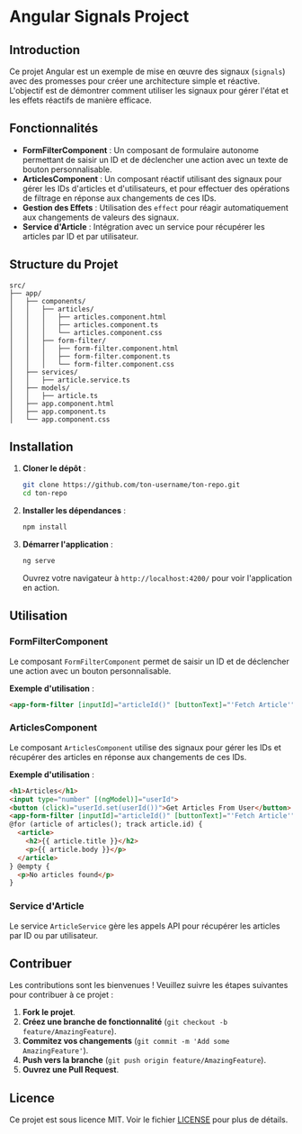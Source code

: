 # Angular Signals Project

## Introduction

Ce projet Angular est un exemple de mise en œuvre des signaux (`signals`) avec des promesses pour créer une architecture simple et réactive. L'objectif est de démontrer comment utiliser les signaux pour gérer l'état et les effets réactifs de manière efficace.

## Fonctionnalités

- **FormFilterComponent** : Un composant de formulaire autonome permettant de saisir un ID et de déclencher une action avec un texte de bouton personnalisable.
- **ArticlesComponent** : Un composant réactif utilisant des signaux pour gérer les IDs d'articles et d'utilisateurs, et pour effectuer des opérations de filtrage en réponse aux changements de ces IDs.
- **Gestion des Effets** : Utilisation des `effect` pour réagir automatiquement aux changements de valeurs des signaux.
- **Service d'Article** : Intégration avec un service pour récupérer les articles par ID et par utilisateur.

## Structure du Projet

```plaintext
src/
├── app/
│   ├── components/
│   │   ├── articles/
│   │   │   ├── articles.component.html
│   │   │   ├── articles.component.ts
│   │   │   └── articles.component.css
│   │   ├── form-filter/
│   │   │   ├── form-filter.component.html
│   │   │   ├── form-filter.component.ts
│   │   │   └── form-filter.component.css
│   ├── services/
│   │   ├── article.service.ts
│   ├── models/
│   │   ├── article.ts
│   ├── app.component.html
│   ├── app.component.ts
│   └── app.component.css
```

## Installation

1. **Cloner le dépôt** :
   ```bash
   git clone https://github.com/ton-username/ton-repo.git
   cd ton-repo
   ```

2. **Installer les dépendances** :
   ```bash
   npm install
   ```

3. **Démarrer l'application** :
   ```bash
   ng serve
   ```

   Ouvrez votre navigateur à `http://localhost:4200/` pour voir l'application en action.

## Utilisation

### FormFilterComponent

Le composant `FormFilterComponent` permet de saisir un ID et de déclencher une action avec un bouton personnalisable.

**Exemple d'utilisation** :
```html
<app-form-filter [inputId]="articleId()" [buttonText]="'Fetch Article'" (idChange)="articleId.set($event)"></app-form-filter>
```

### ArticlesComponent

Le composant `ArticlesComponent` utilise des signaux pour gérer les IDs et récupérer des articles en réponse aux changements de ces IDs.

**Exemple d'utilisation** :
```html
<h1>Articles</h1>
<input type="number" [(ngModel)]="userId">
<button (click)="userId.set(userId())">Get Articles From User</button>
<app-form-filter [inputId]="articleId()" [buttonText]="'Fetch Article'" (idChange)="articleId.set($event)"></app-form-filter>
@for (article of articles(); track article.id) {
  <article>
    <h2>{{ article.title }}</h2>
    <p>{{ article.body }}</p>
  </article>
} @empty {
  <p>No articles found</p>
}
```

### Service d'Article

Le service `ArticleService` gère les appels API pour récupérer les articles par ID ou par utilisateur.

## Contribuer

Les contributions sont les bienvenues ! Veuillez suivre les étapes suivantes pour contribuer à ce projet :

1. **Fork le projet**.
2. **Créez une branche de fonctionnalité** (`git checkout -b feature/AmazingFeature`).
3. **Commitez vos changements** (`git commit -m 'Add some AmazingFeature'`).
4. **Push vers la branche** (`git push origin feature/AmazingFeature`).
5. **Ouvrez une Pull Request**.

## Licence

Ce projet est sous licence MIT. Voir le fichier [LICENSE](LICENSE) pour plus de détails.
